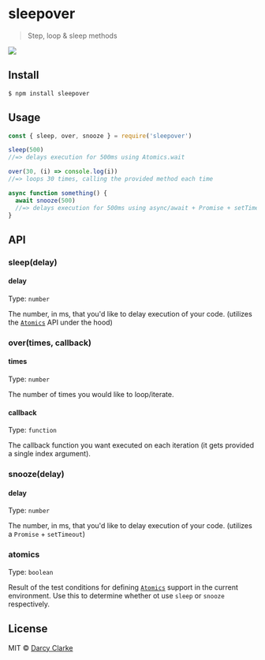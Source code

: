 # sleepover

> Step, loop &amp; sleep methods

![](https://media.giphy.com/media/nGMyNVfRAsgA8/giphy.gif)

## Install

```
$ npm install sleepover
```

## Usage

```js
const { sleep, over, snooze } = require('sleepover')

sleep(500)
//=> delays execution for 500ms using Atomics.wait

over(30, (i) => console.log(i))
//=> loops 30 times, calling the provided method each time

async function something() {
  await snooze(500)
  //=> delays execution for 500ms using async/await + Promise + setTimeout
}
```

## API

### sleep(delay)

#### delay

Type: `number`

The number, in ms, that you'd like to delay execution of your code. (utilizes the [`Atomics`](https://developer.mozilla.org/en-US/docs/Web/JavaScript/Reference/Global_Objects/Atomics) API under the hood)

### over(times, callback)

#### times

Type: `number`

The number of times you would like to loop/iterate.

#### callback

Type: `function`

The callback function you want executed on each iteration (it gets provided a single index argument).

### snooze(delay)

#### delay

Type: `number`

The number, in ms, that you'd like to delay execution of your code. (utilizes a `Promise` + `setTimeout`)

### atomics

Type: `boolean`

Result of the test conditions for defining [`Atomics`](https://developer.mozilla.org/en-US/docs/Web/JavaScript/Reference/Global_Objects/Atomics) support in the current environment. Use this to determine whether ot use `sleep` or `snooze` respectively.

## License

MIT © [Darcy Clarke](http://darcyclarke.me)
